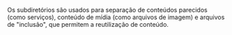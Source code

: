 Os subdiretórios são usados para separação de conteúdos parecidos (como serviços), 
conteúdo de mídia (como arquivos de imagem) e arquivos de "inclusão", que permitem a reutilização de conteúdo.
